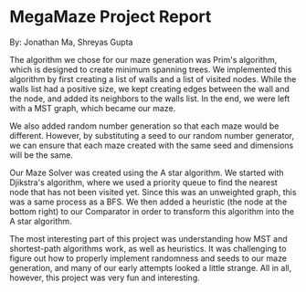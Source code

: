 # MegaMaze Project Report

By: Jonathan Ma, Shreyas Gupta

The algorithm we chose for our maze generation was Prim's algorithm, which is designed to create minimum spanning trees. We implemented this algorithm by first creating a list of walls and a list of visited nodes. While the walls list had a positive size, we kept creating edges between the wall and the node, and added its neighbors to the walls list. In the end, we were left with a MST graph, which became our maze.

We also added random number generation so that each maze would be different. 
However, by substituting a seed to our random number generator, we can ensure that each maze created with the same seed and dimensions will be the same.

Our Maze Solver was created using the A star algorithm. We started with Djikstra's algorithm, where we used a priority queue to find the nearest node that has not been visited yet. Since this was an unweighted graph, this was a same process as a BFS. We then added a heuristic (the node at the bottom right) to our Comparator in order to transform this algorithm into the A star algorithm.

The most interesting part of this project was understanding how MST and shortest-path algorithms work, as well as heuristics. It was challenging to figure out how to properly implement randomness and seeds to our maze generation, and many of our early attempts looked a little strange. All in all, however, this project was very fun and interesting.